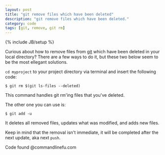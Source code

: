 ```yaml
---
layout: post
title: "git remove files which have been deleted"
description: "git remove files which have been deleted."
category: code
tags: [git, remove, git rm]
---
```

{% include JB/setup %}

Curious about how to remove files from [git](https://github.com/) which have been deleted in your local directory? There are a few ways to do it, but these two below seem to be the most ellegant solutions. 

`cd myproject` to your project directory via terminal and insert the following code: 

    $ git rm $(git ls-files --deleted)

This command handles git rm'ing files that you've deleted.

The other one you can use is:

    $ git add -u

It deletes all removed files, updates what was modified, and adds new files.

Keep in mind that the removal isn't immediate, it will be completed after the next update, aka next `push`.

Code found @commandlinefu.com 

